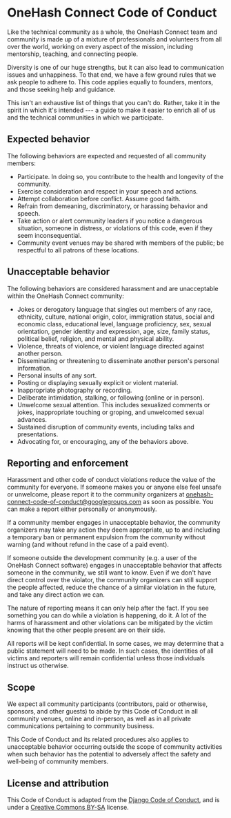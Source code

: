 # OneHash Connect Code of Conduct

Like the technical community as a whole, the OneHash Connect team and community is
made up of a mixture of professionals and volunteers from all over the
world, working on every aspect of the mission, including mentorship,
teaching, and connecting people.

Diversity is one of our huge strengths, but it can also lead to
communication issues and unhappiness. To that end, we have a few ground
rules that we ask people to adhere to. This code applies equally to
founders, mentors, and those seeking help and guidance.

This isn't an exhaustive list of things that you can't do. Rather, take it
in the spirit in which it's intended --- a guide to make it easier to enrich
all of us and the technical communities in which we participate.

## Expected behavior

The following behaviors are expected and requested of all community members:

- Participate. In doing so, you contribute to the health and longevity of
  the community.
- Exercise consideration and respect in your speech and actions.
- Attempt collaboration before conflict. Assume good faith.
- Refrain from demeaning, discriminatory, or harassing behavior and speech.
- Take action or alert community leaders if you notice a dangerous
  situation, someone in distress, or violations of this code, even if they
  seem inconsequential.
- Community event venues may be shared with members of the public; be
  respectful to all patrons of these locations.

## Unacceptable behavior

The following behaviors are considered harassment and are unacceptable
within the OneHash Connect community:

- Jokes or derogatory language that singles out members of any race,
  ethnicity, culture, national origin, color, immigration status, social and
  economic class, educational level, language proficiency, sex, sexual
  orientation, gender identity and expression, age, size, family status,
  political belief, religion, and mental and physical ability.
- Violence, threats of violence, or violent language directed against
  another person.
- Disseminating or threatening to disseminate another person's personal
  information.
- Personal insults of any sort.
- Posting or displaying sexually explicit or violent material.
- Inappropriate photography or recording.
- Deliberate intimidation, stalking, or following (online or in person).
- Unwelcome sexual attention. This includes sexualized comments or jokes,
  inappropriate touching or groping, and unwelcomed sexual advances.
- Sustained disruption of community events, including talks and
  presentations.
- Advocating for, or encouraging, any of the behaviors above.

## Reporting and enforcement

Harassment and other code of conduct violations reduce the value of the
community for everyone. If someone makes you or anyone else feel unsafe or
unwelcome, please report it to the community organizers at
onehash-connect-code-of-conduct@googlegroups.com as soon as possible. You can make a
report either personally or anonymously.

If a community member engages in unacceptable behavior, the community
organizers may take any action they deem appropriate, up to and including a
temporary ban or permanent expulsion from the community without warning (and
without refund in the case of a paid event).

If someone outside the development community (e.g. a user of the OneHash Connect
software) engages in unacceptable behavior that affects someone in the
community, we still want to know. Even if we don't have direct control over
the violator, the community organizers can still support the people
affected, reduce the chance of a similar violation in the future, and take
any direct action we can.

The nature of reporting means it can only help after the fact. If you see
something you can do while a violation is happening, do it. A lot of the
harms of harassment and other violations can be mitigated by the victim
knowing that the other people present are on their side.

All reports will be kept confidential. In some cases, we may determine that a
public statement will need to be made. In such cases, the identities of all
victims and reporters will remain confidential unless those individuals
instruct us otherwise.

## Scope

We expect all community participants (contributors, paid or otherwise,
sponsors, and other guests) to abide by this Code of Conduct in all
community venues, online and in-person, as well as in all private
communications pertaining to community business.

This Code of Conduct and its related procedures also applies to unacceptable
behavior occurring outside the scope of community activities when such
behavior has the potential to adversely affect the safety and well-being of
community members.

## License and attribution

This Code of Conduct is adapted from the
[Django Code of Conduct](https://www.djangoproject.com/conduct/), and is
under a
[Creative Commons BY-SA](https://creativecommons.org/licenses/by-sa/4.0/)
license.
